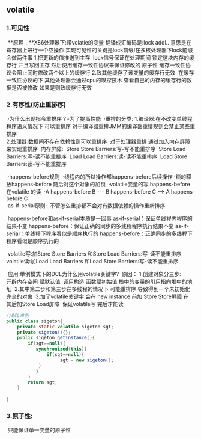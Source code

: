## volatile

### 	1.可见性

​		**原理：**X86处理器下:带volatie的变量 翻译成汇编码是:lock addl.. 意思是在寄存器上进行一个空操作
​			       实现可见性的关键是lock前缀!在多核处理器下lock前缀会做两件事
​				   	1.把更新的值推送到主存
​							lock信号保证在处理期间 锁定这块内存的缓存行 并且写回主存 然后使用缓存一致性协议来保证修改的							原子性 缓存一致性协议会阻止同时修改两个以上的缓存行
​					  2.致其他缓存了该变量的缓存行无效
​							在缓存一致性协议的下 其他处理器会通过cpu的嗅探技术 查看自己的内存的缓存行的数据是否被修改
​							如果是则致缓存行无效

###  2.有序性(防止重排序)

​		·为什么出现指令重排序？-为了提高性能
​		·重排的分类:
​			1.编译器:在不改变单线程程序语义情况下 可以重排序
​				对于编译器重排JMM的编译器重排规则会禁止某些重排序		
​			2.处理器:数据间不存在依赖性则可以重排序
​				对于处理器重排 通过加入内存屏障来实现重排序
​					内存屏障:
​							Store Store Barriers:写-写不能重排序
​							Store Load Barriers:写-读不能重排序
​							Load Load Barriers:读-读不能重排序
​							Load Store Barriers:读-写不能重排序

​			·happens-before规则
​						·线程内的所以操作都happens-before后续操作
​						·锁的释放happens-before 随后对这个对象的加锁
​						·volatile变量的写 happens-before 在volatile 的读
​						·A happens-before B --- B happens-before C  --> A happens-before C				
​            ·as-if-serial原则:
​				        不管怎么重排都不会对有数据依赖的操作重新排序

​			  happens-before和as-if-serial本质是一回事
​				  as-if-serial：保证单线程内程序的结果不变 happens-before：保证正确的同步的多线程程序执行结果不变
​				  as-if-serial：单线程下程序看似是顺序执行的  happens-before：正确同步的多线程下程序看似是顺序执行的

​			volatile写:加Store Store Barriers 和Store Load Barriers:写-读不能重排序
​			volatile读:加Load Load Barriers 和Load Store Barriers:写-读不能重排序

​			应用:单例模式下的DCL为什么用volatile关键字?
​				原因：
​						1.创建对象分三步:     	
​								开辟内存空间 赋默认值
​								调用构造 函数赋初始值
​								栈中的变量的引用指向堆中的地址
​						2.其中第二步和第三步在多线程的情况下 可能重排序 导致得到一个未初始化完全的对象
​						3.加了volatile关键字 会在 new instance 前加 Store Store屏障 在 其后加Store Load屏障 
​							    保证volatile写 完后才能读 

```java
//DCL单例
public class sigeton{
    private static volatile sigeton sgt;
    private sigeton(){};
    public sigeton getInstance(){
    	if(sgt==null){
           synchronized(this){
               if(sgt==null){
            		sgt = new sigeton();
        	}
           } 
        }
        return sgt;
    }
    
}								
```

### 3.原子性:

​	只能保证单一变量的原子性
